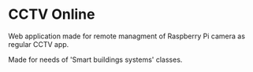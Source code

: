 # CCTV Online
Web application made for remote managment of Raspberry Pi camera as regular CCTV app.

Made for needs of 'Smart buildings systems' classes.
